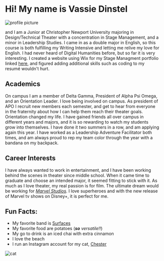 # Hi! My name is Vassie Dinstel
![profile picture](https://vassiedinstel.github.io/vassie-dinstel/images/89A19270-CDA6-4333-8D07-95B0E5367019_1_201_a.jpeg)

and I am a Junior at Christopher Newport University majoring in Design/Technical Theater with a concentration in Stage Management, and a minor in Leadership Studies. I came in as a double major in English, so this course is both fulfilling my Writing Intensive and letting me relive my love for English. I had never heard of Digital Humanities before, but so far it is very interesting. I created a website using Wix for my Stage Managment portfolio linked [here](https://elizabethdinstel18.wixsite.com/vassiedinstel), and figured adding additional skills such as coding to my resumé wouldn't hurt.


## Academics

On campus I am a member of Delta Gamma, President of Alpha Psi Omega, and an Orientation Leader. I love being involved on campus. As president of APO I recruit new members each semester, and get to hear from everyone in the fraternity about how I can help them reach their theater goals. Orientation changed my life. I have gained friends all over campus in different years and majors, and it is so rewarding to watch my students grow into themselves. I have done it two summers in a row, and am applying again this year. I have worked as a Leadership Adventure Facilitator both times, and am always proud to rep my team color through the year with a bandana on my backpack.


## Career Interests

I have always wanted to work in entertainment, and I have been working behind the scenes in theater since middle school. When it came time to graduate and choose an intended major, it seemed fitting to stick with it. As much as I love theater, my real passion is for film. The ultimate dream would be working for [_Marvel Studios_](https://www.marvel.com/movies). I love superheroes and with the new release of Marvel tv shows on Disney+, it is perfect for me. 

## Fun Facts:
* My favorite band is [Surfaces]( http://www.surfacesmusic.com)
* My favorite food are potatoes (_**so** versatile!!_)
* My go to drink is an iced chai with extra cinnamon
* I love the beach
* I run an Instagram account for my cat, [Chester](https://www.instagram.com/tetter_letter/)

![cat](https://vassiedinstel.github.io/vassie-dinstel/images/IMG_0735.jpeg)


